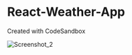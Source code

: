 # React-Weather-App
Created with CodeSandbox

![Screenshot_2](https://user-images.githubusercontent.com/107684179/191266359-9740419c-bbdf-4aa3-bda0-47754320ac18.png)
